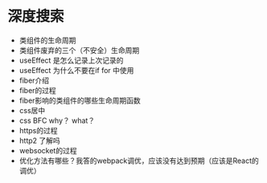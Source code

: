 # 深度搜索
- 类组件的生命周期
- 类组件废弃的三个（不安全）生命周期
- useEffect 是怎么记录上次记录的
- useEffect 为什么不要在if for 中使用
- fiber介绍
- fiber的过程
- fiber影响的类组件的哪些生命周期函数
- css居中
- css BFC why？ what？
- https的过程
- http2 了解吗
- websocket的过程
- 优化方法有哪些？我答的webpack调优，应该没有达到预期（应该是React的调优）